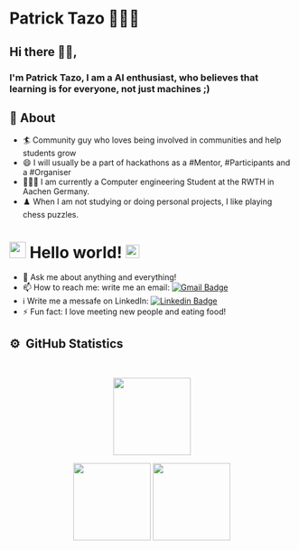 # Patrick Tazo 👨🏽‍💻

## Hi there 👋🏽,

### I'm Patrick Tazo, I am a AI enthusiast, who believes that learning is for everyone, not just machines ;)

  
## 🧐 About

- 🏄‍ Community guy who loves being involved in communities and help students grow
- 😄 I will usually be a part of hackathons as a #Mentor, #Participants and a #Organiser
- 👨🏽‍🎓 I am currently a Computer engineering Student at the RWTH in Aachen Germany.
- ♟️ When I am not studying or doing personal projects, I like playing chess puzzles.


# <img src="https://github.com/TheDudeThatCode/TheDudeThatCode/blob/master/Assets/Hi.gif" width="29px"> Hello world!&nbsp;<img src="https://github.com/TheDudeThatCode/TheDudeThatCode/blob/master/Assets/Earth.gif" width="24px">

- 💬 Ask me about anything and everything!
- 📫 How to reach me: write me an email: [![Gmail Badge](https://img.shields.io/badge/-tazokuetep@gmail.com-c14438?style=flat-square&logo=Gmail&logoColor=white&link=mailto:tazokuetep@gmail.com)](mailto:tazokuetep@gmail.com)
- ℹ️ Write me a messafe on LinkedIn: [![Linkedin Badge](https://img.shields.io/badge/-tazokuetep24-blue?style=flat-square&logo=Linkedin&logoColor=white&link=https://www.linkedin.com/in/patrick-tazo-kuete-b39866255)](https://www.linkedin.com/in/patrick-tazo-kuete-b39866255) 
- ⚡ Fun fact: I love meeting new people and eating food!




 ## <b>:gear: &nbsp;GitHub Statistics</b>
  <br/>
    <p align="center">
        <img height="137px" src="https://github-readme-streak-stats.herokuapp.com/?user=tazokuetep24&hide_border=true&theme=nightowl" />
    </p>
    <p align="center">
        <img height="137px" src="https://github-readme-stats.vercel.app/api?username=tazokuetep24&hide_title=true&hide_border=true&show_icons=true&include_all_commits=true&count_private=true&line_height=21&theme=nightowl" /> <img height="137px" src="https://github-readme-stats.vercel.app/api/top-langs/?username=tazokuetep24&hide=html&hide_title=true&hide_border=true&layout=compact&langs_count=8&theme=nightowl" />
    </p>




